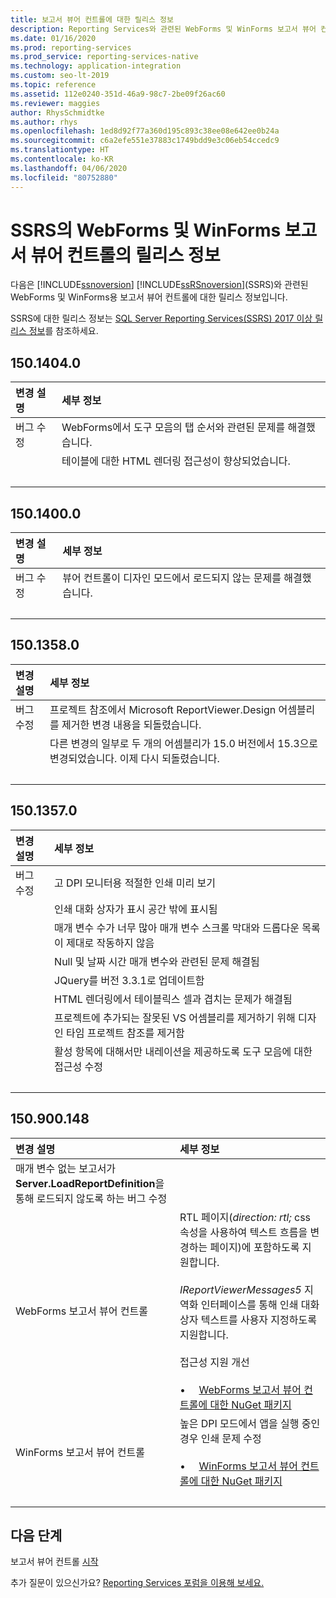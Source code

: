 ```yaml
---
title: 보고서 뷰어 컨트롤에 대한 릴리스 정보
description: Reporting Services와 관련된 WebForms 및 WinForms 보고서 뷰어 컨트롤에 대한 릴리스 정보입니다.
ms.date: 01/16/2020
ms.prod: reporting-services
ms.prod_service: reporting-services-native
ms.technology: application-integration
ms.custom: seo-lt-2019
ms.topic: reference
ms.assetid: 112e0240-351d-46a9-98c7-2be09f26ac60
ms.reviewer: maggies
author: RhysSchmidtke
ms.author: rhys
ms.openlocfilehash: 1ed8d92f77a360d195c893c38ee08e642ee0b24a
ms.sourcegitcommit: c6a2efe551e37883c1749bdd9e3c06eb54ccedc9
ms.translationtype: HT
ms.contentlocale: ko-KR
ms.lasthandoff: 04/06/2020
ms.locfileid: "80752880"
---
```

# <a name="release-notes-for-report-viewer-controls-for-webforms-and-winforms-of-ssrs"></a>SSRS의 WebForms 및 WinForms 보고서 뷰어 컨트롤의 릴리스 정보

다음은 [!INCLUDE[ssnoversion](../../includes/ssnoversion-md.md)] [!INCLUDE[ssRSnoversion](../../includes/ssrsnoversion-md.md)](SSRS)와 관련된 WebForms 및 WinForms용 보고서 뷰어 컨트롤에 대한 릴리스 정보입니다.

SSRS에 대한 릴리스 정보는 [SQL Server Reporting Services(SSRS) 2017 이상 릴리스 정보](../release-notes-reporting-services.md)를 참조하세요.

## <a name="15014040"></a>150.1404.0
| 변경 설명 | 세부 정보 |
| :----------------- | :------ |
| 버그 수정 | WebForms에서 도구 모음의 탭 순서와 관련된 문제를 해결했습니다. |
|           | 테이블에 대한 HTML 렌더링 접근성이 향상되었습니다. |
| &nbsp; | &nbsp; |

## <a name="15014000"></a>150.1400.0
| 변경 설명 | 세부 정보 |
| :----------------- | :------ |
| 버그 수정 | 뷰어 컨트롤이 디자인 모드에서 로드되지 않는 문제를 해결했습니다. |
| &nbsp; | &nbsp; |

## <a name="15013580"></a>150.1358.0
| 변경 설명 | 세부 정보 |
| :----------------- | :------ |
| 버그 수정 | 프로젝트 참조에서 Microsoft ReportViewer.Design 어셈블리를 제거한 변경 내용을 되돌렸습니다. |
|           | 다른 변경의 일부로 두 개의 어셈블리가 15.0 버전에서 15.3으로 변경되었습니다. 이제 다시 되돌렸습니다. |
| &nbsp; | &nbsp; |

## <a name="15013570"></a>150.1357.0
| 변경 설명 | 세부 정보 |
| :----------------- | :------ |
| 버그 수정  | 고 DPI 모니터용 적절한 인쇄 미리 보기 |
|            | 인쇄 대화 상자가 표시 공간 밖에 표시됨 |
|            | 매개 변수 수가 너무 많아 매개 변수 스크롤 막대와 드롭다운 목록이 제대로 작동하지 않음 |
|            | Null 및 날짜 시간 매개 변수와 관련된 문제 해결됨 |
|            | JQuery를 버전 3.3.1로 업데이트함 |
|            | HTML 렌더링에서 테이블릭스 셀과 겹치는 문제가 해결됨 |
|            | 프로젝트에 추가되는 잘못된 VS 어셈블리를 제거하기 위해 디자인 타임 프로젝트 참조를 제거함 |
|            | 활성 항목에 대해서만 내레이션을 제공하도록 도구 모음에 대한 접근성 수정 |
| &nbsp; | &nbsp; |

## <a name="150900148"></a>150.900.148

| 변경 설명 | 세부 정보 |
| :----------------- | :------ |
| 매개 변수 없는 보고서가 **Server.LoadReportDefinition**을 통해 로드되지 않도록 하는 버그 수정 | &nbsp; |
| WebForms 보고서 뷰어 컨트롤 | RTL 페이지(*direction: rtl;* css 속성을 사용하여 텍스트 흐름을 변경하는 페이지)에 포함하도록 지원합니다.<br/><br/>*IReportViewerMessages5* 지역화 인터페이스를 통해 인쇄 대화 상자 텍스트를 사용자 지정하도록 지원합니다.<br/><br/>접근성 지원 개선<br/><br/>&bull; &nbsp; &nbsp; [WebForms 보고서 뷰어 컨트롤에 대한 NuGet 패키지](https://www.nuget.org/packages/Microsoft.ReportingServices.ReportViewerControl.Webforms/150.900.148) |
| WinForms 보고서 뷰어 컨트롤 | 높은 DPI 모드에서 앱을 실행 중인 경우 인쇄 문제 수정<br/><br/>&bull; &nbsp; &nbsp; [WinForms 보고서 뷰어 컨트롤에 대한 NuGet 패키지](https://www.nuget.org/packages/Microsoft.ReportingServices.ReportViewerControl.Winforms/150.900.148) |
| &nbsp; | &nbsp; |

## <a name="next-steps"></a>다음 단계

보고서 뷰어 컨트롤 [시작](integrating-reporting-services-using-reportviewer-controls-get-started.md)

추가 질문이 있으신가요? [Reporting Services 포럼을 이용해 보세요.](https://go.microsoft.com/fwlink/?LinkId=620231)
